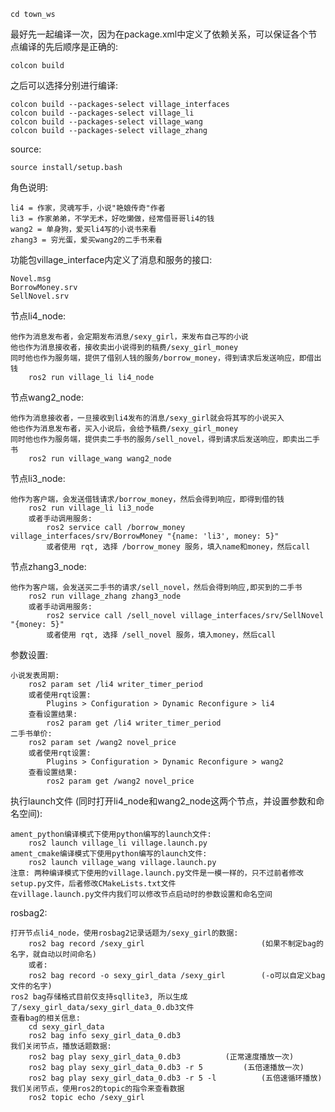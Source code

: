 	cd town_ws
最好先一起编译一次，因为在package.xml中定义了依赖关系，可以保证各个节点编译的先后顺序是正确的:

	colcon build
之后可以选择分别进行编译:

	colcon build --packages-select village_interfaces
	colcon build --packages-select village_li 
	colcon build --packages-select village_wang
	colcon build --packages-select village_zhang
source:

	source install/setup.bash
	
角色说明: 

	li4 = 作家，灵魂写手，小说"艳娘传奇"作者
	li3 = 作家弟弟，不学无术，好吃懒做，经常借哥哥li4的钱
	wang2 = 单身狗，爱买li4写的小说书来看
	zhang3 = 穷光蛋，爱买wang2的二手书来看
	
功能包village_interface内定义了消息和服务的接口:

	Novel.msg
	BorrowMoney.srv
	SellNovel.srv	
	
节点li4_node:

	他作为消息发布者，会定期发布消息/sexy_girl，来发布自己写的小说
	他也作为消息接收者，接收卖出小说得到的稿费/sexy_girl_money
	同时他也作为服务端，提供了借别人钱的服务/borrow_money，得到请求后发送响应，即借出钱
		ros2 run village_li li4_node

节点wang2_node:

	他作为消息接收者，一旦接收到li4发布的消息/sexy_girl就会将其写的小说买入
	他也作为消息发布者，买入小说后，会给予稿费/sexy_girl_money
	同时他也作为服务端，提供卖二手书的服务/sell_novel，得到请求后发送响应，即卖出二手书
		ros2 run village_wang wang2_node


节点li3_node:

	他作为客户端，会发送借钱请求/borrow_money，然后会得到响应，即得到借的钱
		ros2 run village_li li3_node
		或者手动调用服务:
			ros2 service call /borrow_money village_interfaces/srv/BorrowMoney "{name: 'li3', money: 5}"
			或者使用 rqt, 选择 /borrow_money 服务，填入name和money，然后call

节点zhang3_node:

	他作为客户端，会发送买二手书的请求/sell_novel，然后会得到响应,即买到的二手书
		ros2 run village_zhang zhang3_node
		或者手动调用服务:
			ros2 service call /sell_novel village_interfaces/srv/SellNovel "{money: 5}"
			或者使用 rqt, 选择 /sell_novel 服务，填入money，然后call
			
参数设置:

	小说发表周期:
		ros2 param set /li4 writer_timer_period 
		或者使用rqt设置: 
			Plugins > Configuration > Dynamic Reconfigure > li4
		查看设置结果:
			ros2 param get /li4 writer_timer_period
	二手书单价:
		ros2 param set /wang2 novel_price
		或者使用rqt设置: 
			Plugins > Configuration > Dynamic Reconfigure > wang2
		查看设置结果:
			ros2 param get /wang2 novel_price
			
			
执行launch文件 (同时打开li4_node和wang2_node这两个节点，并设置参数和命名空间):

	ament_python编译模式下使用python编写的launch文件:
		ros2 launch village_li village.launch.py
	ament_cmake编译模式下使用python编写的launch文件:
		ros2 launch village_wang village.launch.py
	注意: 两种编译模式下使用的village.launch.py文件是一模一样的，只不过前者修改setup.py文件，后者修改CMakeLists.txt文件
	在village.launch.py文件内我们可以修改节点启动时的参数设置和命名空间
	
	
rosbag2:

	打开节点li4_node，使用rosbag2记录话题为/sexy_girl的数据:
		ros2 bag record /sexy_girl                        	(如果不制定bag的名字，就自动以时间命名)
		或者:
		ros2 bag record -o sexy_girl_data /sexy_girl      	(-o可以自定义bag文件的名字)
	ros2 bag存储格式目前仅支持sqllite3, 所以生成了/sexy_girl_data/sexy_girl_data_0.db3文件
	查看bag的相关信息:
		cd sexy_girl_data
		ros2 bag info sexy_girl_data_0.db3
	我们关闭节点，播放话题数据:
		ros2 bag play sexy_girl_data_0.db3			(正常速度播放一次)
		ros2 bag play sexy_girl_data_0.db3 -r 5			(五倍速播放一次)
		ros2 bag play sexy_girl_data_0.db3 -r 5 -l       	(五倍速循环播放)
	我们关闭节点，使用ros2的topic的指令来查看数据
		ros2 topic echo /sexy_girl
	

